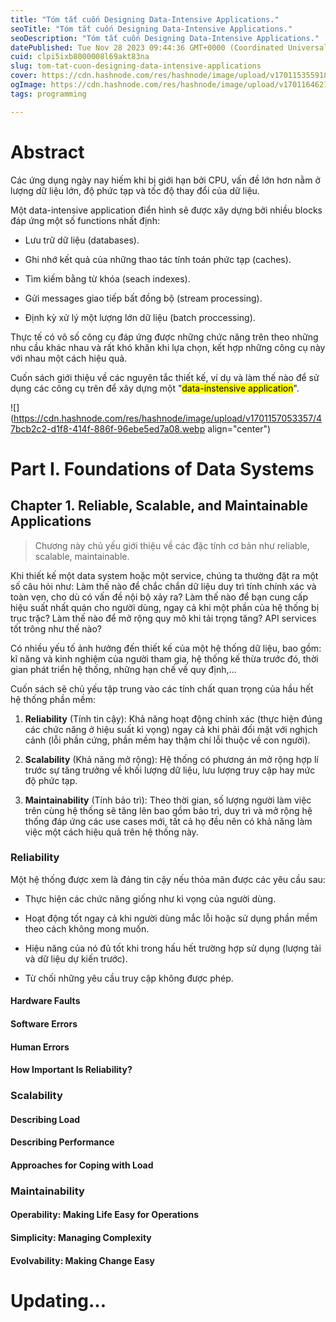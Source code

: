 ```yaml
---
title: "Tóm tắt cuốn Designing Data-Intensive Applications."
seoTitle: "Tóm tắt cuốn Designing Data-Intensive Applications."
seoDescription: "Tóm tắt cuốn Designing Data-Intensive Applications."
datePublished: Tue Nov 28 2023 09:44:36 GMT+0000 (Coordinated Universal Time)
cuid: clpi5ixb8000008l69akt83na
slug: tom-tat-cuon-designing-data-intensive-applications
cover: https://cdn.hashnode.com/res/hashnode/image/upload/v1701153559188/f01b8549-eccb-4b46-a13c-fed3bb40548c.jpeg
ogImage: https://cdn.hashnode.com/res/hashnode/image/upload/v1701164621447/b3a60aac-afad-47b0-80fb-04bea662ec62.jpeg
tags: programming

---
```


# Abstract

Các ứng dụng ngày nay hiếm khi bị giới hạn bởi CPU, vấn đề lớn hơn nằm ở lượng dữ liệu lớn, độ phức tạp và tốc độ thay đổi của dữ liệu.

Một data-intensive application điển hình sẽ được xây dựng bởi nhiều blocks đáp ứng một số functions nhất định:

* Lưu trữ dữ liệu (databases).
    
* Ghi nhớ kết quả của những thao tác tính toán phức tạp (caches).
    
* Tìm kiếm bằng từ khóa (seach indexes).
    
* Gửi messages giao tiếp bất đồng bộ (stream processing).
    
* Định kỳ xử lý một lượng lớn dữ liệu (batch proccessing).
    

Thực tế có vô số công cụ đáp ứng được những chức năng trên theo những nhu cầu khác nhau và rất khó khăn khi lựa chọn, kết hợp những công cụ này với nhau một cách hiệu quả.

Cuốn sách giới thiệu về các nguyên tắc thiết kế, ví dụ và làm thế nào để sử dụng các công cụ trên để xây dựng một "<mark>data-instensive application</mark>".

![](https://cdn.hashnode.com/res/hashnode/image/upload/v1701157053357/47bcb2c2-d1f8-414f-886f-96ebe5ed7a08.webp align="center")

# Part I. Foundations of Data Systems

## Chapter 1. Reliable, Scalable, and Maintainable Applications

> Chương này chủ yếu giới thiệu về các đặc tính cơ bản như reliable, scalable, maintainable.

Khi thiết kế một data system hoặc một service, chúng ta thường đặt ra một số câu hỏi như: Làm thế nào để chắc chắn dữ liệu duy trì tính chính xác và toàn vẹn, cho dù có vấn đề nội bộ xảy ra? Làm thế nào để bạn cung cấp hiệu suất nhất quán cho người dùng, ngay cả khi một phần của hệ thống bị trục trặc? Làm thế nào để mở rộng quy mô khi tải trọng tăng? API services tốt trông như thế nào?

Có nhiều yếu tố ảnh hưởng đến thiết kế của một hệ thống dữ liệu, bao gồm: kĩ năng và kinh nghiệm của người tham gia, hệ thống kế thừa trước đó, thời gian phát triển hệ thống, những hạn chế về quy định,...

Cuốn sách sẽ chủ yếu tập trung vào các tính chất quan trọng của hầu hết hệ thống phần mềm:

1. **Reliability** (Tính tin cậy): Khả năng hoạt động chính xác (thực hiện đúng các chức năng ở hiệu suất kì vọng) ngay cả khi phải đối mặt với nghịch cảnh (lỗi phần cứng, phần mềm hay thậm chí lỗi thuộc về con người).
    
2. **Scalability** (Khả năng mở rộng): Hệ thống có phương án mở rộng hợp lí trước sự tăng trưởng về khối lượng dữ liệu, lưu lượng truy cập hay mức độ phức tạp.
    
3. **Maintainability** (Tính bảo trì): Theo thời gian, số lượng người làm việc trên cùng hệ thống sẽ tăng lên bao gồm bảo trì, duy trì và mở rộng hệ thống đáp ứng các use cases mới, tất cả họ đều nên có khả năng làm việc một cách hiệu quả trên hệ thống này.
    

### Reliability

Một hệ thống được xem là đáng tin cậy nếu thỏa mãn được các yêu cầu sau:

* Thực hiện các chức năng giống như kì vọng của người dùng.
    
* Hoạt động tốt ngay cả khi người dùng mắc lỗi hoặc sử dụng phần mềm theo cách không mong muốn.
    
* Hiệu năng của nó đủ tốt khi trong hấu hết trường hợp sử dụng (lượng tải và dữ liệu dự kiến trước).
    
* Từ chối những yêu cầu truy cập không được phép.
    

#### Hardware Faults

#### Software Errors

#### Human Errors

#### How Important Is Reliability?

### Scalability

#### Describing Load

#### Describing Performance

#### Approaches for Coping with Load

### Maintainability

#### Operability: Making Life Easy for Operations

#### Simplicity: Managing Complexity

#### Evolvability: Making Change Easy

# Updating...